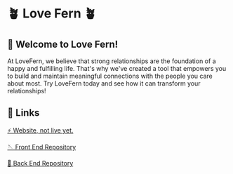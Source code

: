 # 🪴 Love Fern 🪴

## 👋 Welcome to Love Fern!

At LoveFern, we believe that strong relationships are the foundation of a happy and fulfilling life. That's why we've created a tool that empowers you to build and maintain meaningful connections with the people you care about most. Try LoveFern today and see how it can transform your relationships!

## 🔗 Links

[⚡️ Website, not live yet.](https://www.youtube.com/watch?v=j5ZO4a05kJ8)

[🪡 Front End Repository](https://github.com/love-fern/love_fern_fe)

[🧵 Back End Repository](https://github.com/love-fern/love_fern_be)
